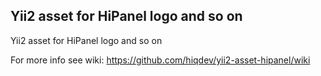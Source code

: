 Yii2 asset for HiPanel logo and so on
-------------------------------------

Yii2 asset for HiPanel logo and so on

For more info see wiki:
https://github.com/hiqdev/yii2-asset-hipanel/wiki
